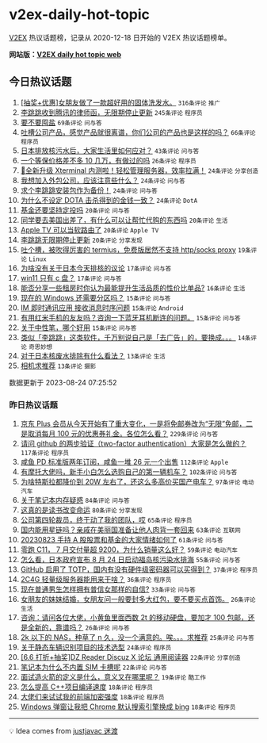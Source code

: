 # v2ex-daily-hot-topic

[V2EX](https://www.v2ex.com/) 热议话题榜，记录从 2020-12-18 日开始的 V2EX 热议话题榜单。

**网站版：[V2EX daily hot topic web](https://boojack.github.io/v2ex-daily-hot-topic-web/)**

## 今日热议话题

<!-- TODAY BEGIN -->

1. [[抽奖+优惠]女朋友做了一款超好用的固体洗发水。](https://www.v2ex.com/t/967824) `316条评论` `推广`
1. [李跳跳收到腾讯的律师函，无限期停止更新](https://www.v2ex.com/t/967813) `245条评论` `程序员`
1. [要不要囤盐](https://www.v2ex.com/t/967832) `69条评论` `问与答`
1. [吐槽公司产品，感觉产品就很离谱，你们公司的产品也是这样的吗？](https://www.v2ex.com/t/967873) `66条评论` `程序员`
1. [日本排放核污水后，大家生活里如何应对？](https://www.v2ex.com/t/967945) `43条评论` `问与答`
1. [一个等保价格差不多 10 几万，有做过的吗](https://www.v2ex.com/t/967816) `26条评论` `程序员`
1. [🎉全新升级 Xterminal 内测啦！轻松管理服务器，效率拉满！](https://www.v2ex.com/t/967928) `24条评论` `分享创造`
1. [我想加入外包公司，应该注意些什么？](https://www.v2ex.com/t/967923) `24条评论` `问与答`
1. [求个李跳跳安装包作为备份！](https://www.v2ex.com/t/967821) `24条评论` `问与答`
1. [为什么不设定 DOTA 击杀得到的金钱一致？](https://www.v2ex.com/t/967820) `24条评论` `DotA`
1. [基金还要坚持定投吗](https://www.v2ex.com/t/967892) `20条评论` `问与答`
1. [同学要去美国出差了，有什么可以让帮忙代购的东西吗](https://www.v2ex.com/t/967879) `20条评论` `生活`
1. [Apple TV 可以当软路由了](https://www.v2ex.com/t/967837) `20条评论` `Apple TV`
1. [李跳跳无限期停止更新](https://www.v2ex.com/t/967817) `20条评论` `分享发现`
1. [吐个槽，被吹得厉害的 termius，免费版居然不支持 http/socks proxy](https://www.v2ex.com/t/967889) `19条评论` `Linux`
1. [为啥没有关于日本今天排核的议论](https://www.v2ex.com/t/967949) `17条评论` `问与答`
1. [win11 只有 c 盘？](https://www.v2ex.com/t/967902) `17条评论` `问与答`
1. [能否分享一些租房时你认为最能提升生活品质的性价比单品?](https://www.v2ex.com/t/967899) `16条评论` `生活`
1. [现在的 Windows 还需要分区吗？](https://www.v2ex.com/t/967911) `15条评论` `问与答`
1. [IM 即时通讯应用 接收消息时序问题](https://www.v2ex.com/t/967894) `15条评论` `Android`
1. [有用红米手机的友友吗？咨询一下蓝牙耳机断连的问题。](https://www.v2ex.com/t/967843) `15条评论` `问与答`
1. [关于中性笔，哪个好用](https://www.v2ex.com/t/967839) `15条评论` `问与答`
1. [类似「李跳跳」这类软件，千万别说自己是「去广告」的，要换成。。。](https://www.v2ex.com/t/967938) `14条评论` `奇思妙想`
1. [对于日本核废水排除有什么看法？](https://www.v2ex.com/t/967976) `13条评论` `生活`
1. [相机求推荐](https://www.v2ex.com/t/967871) `13条评论` `摄影`

数据更新于 2023-08-24 07:25:52

<!-- TODAY END -->

### 昨日热议话题

<!-- YESTERDAY BEGIN -->

1. [京东 Plus 会员从今天开始有了重大变化，一是将免邮券改为“无限”免邮，二是取消每月 100 元的优惠券礼金。各位怎么看？](https://www.v2ex.com/t/967520) `229条评论` `问与答`
1. [请问 github 的两步验证（two-factor authentication）大家是怎么做的？](https://www.v2ex.com/t/967533) `117条评论` `程序员`
1. [咸鱼 PD 标准版两年订阅，咸鱼一堆 26 元一个出售](https://www.v2ex.com/t/967529) `112条评论` `Apple`
1. [有摩托大佬吗，新手小白怎么选购自己的第一辆机车？](https://www.v2ex.com/t/967543) `102条评论` `问与答`
1. [为啥特斯拉都降价到 20W 左右了，还这么多高价买国产电车？](https://www.v2ex.com/t/967704) `97条评论` `电动汽车`
1. [关于笔记本内存疑惑](https://www.v2ex.com/t/967525) `84条评论` `问与答`
1. [这真的是读书改变命运](https://www.v2ex.com/t/967546) `80条评论` `分享发现`
1. [公司第四轮裁员，终于动了我的团队，哎](https://www.v2ex.com/t/967605) `65条评论` `程序员`
1. [国内能用星链吗？亲戚在美丽国准备让他人肉背一套回来](https://www.v2ex.com/t/967733) `63条评论` `互联网`
1. [20230823 手持 A 股股票和基金的大家情绪如何了](https://www.v2ex.com/t/967654) `61条评论` `问与答`
1. [零跑 C11， 7 月交付量超 9200，为什么销量这么好？](https://www.v2ex.com/t/967526) `59条评论` `电动汽车`
1. [怎么看，日本政府宣布 8 月 24 日启动福岛核污染水排海](https://www.v2ex.com/t/967562) `55条评论` `问与答`
1. [GitHub 启用了 TOTP，国内有没有硬件级密码器可以买得到？](https://www.v2ex.com/t/967735) `37条评论` `程序员`
1. [2C4G 轻量级服务器能用来干啥？](https://www.v2ex.com/t/967666) `36条评论` `程序员`
1. [现在普通男生怎样拥有普信女那样的自信?](https://www.v2ex.com/t/967521) `33条评论` `问与答`
1. [女朋友的妹妹结婚，女朋友问一般要封多大红包，要不要买点首饰。](https://www.v2ex.com/t/967658) `26条评论` `生活`
1. [咨询：请问各位大佬，小黄鱼里面西数 2t 的移动硬盘，要加才 100 包邮，还是全新的，靠谱吗？](https://www.v2ex.com/t/967531) `26条评论` `问与答`
1. [2k 以下的 NAS，种草了 n 久，没一个满意的。唉。。。求推荐](https://www.v2ex.com/t/967601) `25条评论` `问与答`
1. [关于静态车辆识别项目的技术选型](https://www.v2ex.com/t/967583) `24条评论` `程序员`
1. [[6.6 打折+抽奖]DZ Reader Discuz X 论坛 通用阅读器](https://www.v2ex.com/t/967724) `22条评论` `分享创造`
1. [笔记本为什么不内置 SIM 卡槽呢](https://www.v2ex.com/t/967650) `22条评论` `问与答`
1. [面试造火箭的定义是什么，意义又在哪里呢？](https://www.v2ex.com/t/967678) `19条评论` `酷工作`
1. [怎么提高 C++项目编译速度](https://www.v2ex.com/t/967749) `18条评论` `程序员`
1. [大佬们来试试我的前端加密强度](https://www.v2ex.com/t/967742) `18条评论` `程序员`
1. [Windows 弹窗让我把 Chrome 默认搜索引擎换成 bing](https://www.v2ex.com/t/967524) `18条评论` `程序员`

<!-- YESTERDAY END -->

---

💡 Idea comes from [justjavac 迷渡](https://github.com/justjavac/)
